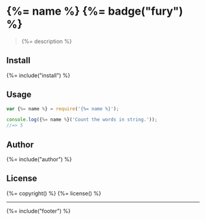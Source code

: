 # {%= name %} {%= badge("fury") %}

> {%= description %}

## Install
{%= include("install") %}

## Usage

```js
var {%= name %} = require('{%= name %}');

console.log({%= name %}('Count the words in string.'));
//=> 5
```

## Author
{%= include("author") %}

## License
{%= copyright() %}
{%= license() %}

***

{%= include("footer") %}